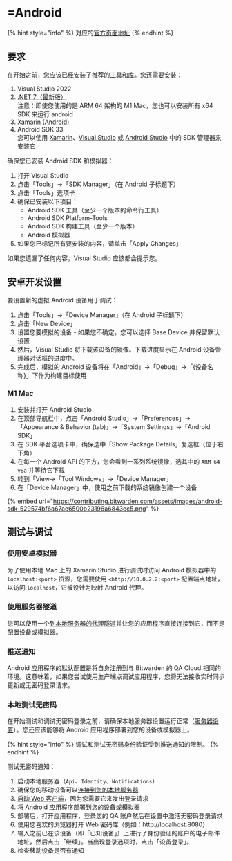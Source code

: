 # =Android

{% hint style="info" %}
对应的[官方页面地址](https://contributing.bitwarden.com/getting-started/mobile/net-maui-legacy/android/)
{% endhint %}

## 要求 <a href="#requirements" id="requirements"></a>

在开始之前，您应该已经安装了推荐的[工具和库](../../tools.md)。您还需要安装：

1. Visual Studio 2022
2. [.NET 7（最新版）](https://dotnet.microsoft.com/zh-cn/download/dotnet/7.0)\
   注意：即使您使用的是 ARM 64 架构的 M1 Mac，您也可以安装所有 x64 SDK 来运行 android
3. [Xamarin (Android)](https://learn.microsoft.com/zh-cn/xamarin/get-started/installation/?pivots=windows-vs2022)
4. Android SDK 33\
   您可以使用 [Xamarin](https://learn.microsoft.com/zh-cn/xamarin/get-started/installation/?pivots=macos-vs2022)、[Visual Studio](https://learn.microsoft.com/zh-cn/xamarin/android/get-started/installation/android-sdk) 或 [Android Studio](https://developer.android.com/studio/releases/platforms?hl=zh-cn) 中的 SDK 管理器来安装它

确保您已安装 Android SDK 和模拟器：

1. 打开 Visual Studio
2. 点击「Tools」->「SDK Manager」（在 Android 子标题下）
3. 点击「Tools」选项卡
4. 确保已安装以下项目：
   * Android SDK 工具（至少一个版本的命令行工具）
   * Android SDK Platform-Tools
   * Android SDK 构建工具（至少一个版本）
   * Android 模拟器
5. 如果您已标记所有要安装的内容，请单击「Apply Changes」

如果您遗漏了任何内容，Visual Studio 应该都会提示您。

## 安卓开发设置 <a href="#android-development-setup" id="android-development-setup"></a>

要设置新的虚拟 Android 设备用于调试：

1. 点击「Tools」->「Device Manager」（在 Android 子标题下）
2. 点击「New Device」
3. 设置您要模拟的设备 - 如果您不确定，您可以选择 Base Device 并保留默认设置
4. 然后，Visual Studio 将下载该设备的镜像。下载进度显示在 Android 设备管理器对话框的进度中。
5. 完成后，模拟的 Android 设备将在「Android」->「Debug」->「{设备名称}」下作为构建目标使用

### M1 Mac <a href="#m1-macs" id="m1-macs"></a>

1. 安装并打开 Android Studio
2. 在顶部导航栏中，点击「Android Studio」->「Preferences」->「Appearance & Behavior (tab)」->「System Settings」->「Android SDK」
3. 在 SDK 平台选项卡中，确保选中「Show Package Details」复选框（位于右下角）
4. 在每一个 Android API 的下方，您会看到一系列系统镜像，选其中的 `ARM 64 v8a` 并等待它下载
5. 转到「View->「Tool Windows」->「Device Manager」
6. 在「Device Manager」中，使用之前下载的系统镜像创建一个设备

{% embed url="https://contributing.bitwarden.com/assets/images/android-sdk-529574bf6a67ae6500b23196a6843ec5.png" %}

## 测试与调试 <a href="#testing-and-debugging" id="testing-and-debugging"></a>

### 使用安卓模拟器 <a href="#using-the-android-emulator" id="using-the-android-emulator"></a>

为了使用本地 Mac 上的 Xamarin Studio 进行调试时访问 Android 模拟器中的 `localhost:<port>` 资源，您需要使用 `<http://10.0.2.2:<port>` 配置端点地址，以访问 `localhost`，它被设计为映射 Android 代理。

### 使用服务器隧道 <a href="#using-server-tunneling" id="using-server-tunneling"></a>

您可以使用一个[到本地服务器的代理隧道](../../server/tunnel.md)并让您的应用程序直接连接到它，而不是配置设备或模拟器。

### 推送通知 <a href="#push-notifications" id="push-notifications"></a>

Android 应用程序的默认配置是将自身注册到与 Bitwarden 的 QA Cloud 相同的环境。这意味着，如果您尝试使用生产端点调试应用程序，您将无法接收实时同步更新或无密码登录请求。

### 本地测试无密码 <a href="#testing-passwordless-locally" id="testing-passwordless-locally"></a>

在开始测试和调试无密码登录之前，请确保本地服务器设置运行正常（[服务器设置](../../server/guide.md)）。您还应该能够将 Android 应用程序部署到您的设备或模拟器上。

{% hint style="info" %}
调试和测试无密码身份验证受到推送通知的限制。
{% endhint %}

测试无密码通知：

1. 启动本地服务器（`Api`、`Identity`、`Notifications`）
2. 确保您的移动设备可以[连接到您的本地服务器](android.md#using-server-tunneling)
3. [启动 Web 客户端](../../clients/web-vault/)，因为您需要它来发出登录请求
4. 将 Android 应用程序部署到您的设备或模拟器
5. 部署后，打开应用程序，登录您的 QA 账户然后在设置中激活无密码登录请求
6. 使用您喜欢的浏览器打开 Web 密码库（例如：http://localhost:8080）
7. 输入之前已在该设备（即「已知设备」）上进行了身份验证的账户的电子邮件地址，然后点击「继续」。当出现登录选项时，点击「设备登录」。
8. 检查移动设备是否有通知
